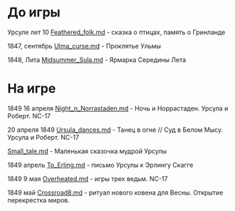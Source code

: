 # До игры
Урсуле лет 10 [Feathered_folk.md](https://github.com/vergona/Winterland-Ursula/blob/master/Feathered_folk.md) - сказка о птицах, память о Гринланде

1847, сентябрь [Ulma_curse.md](https://github.com/vergona/Winterland-Ursula/blob/master/Ulma_curse.md) - Проклятье Ульмы

1848, Лита [Midsummer_Sula.md](https://github.com/vergona/Winterland-Ursula/blob/master/Midsummer_Sula.md) - Ярмарка Середины Лета


# На игре
1849 16 апреля [Night_n_Norrastaden.md](https://github.com/vergona/Winterland-Ursula/blob/master/Night_n_Norrastaden.md) - Ночь и Норрастаден. Урсула и Роберт. NC-17

20 апреля 1849 [Ursula_dances.md](https://github.com/vergona/Winterland-Ursula/blob/master/Ursula_dances.md) - Танец в огне // Суд в Белом Мысу. Урсула и Роберт. NC-17

[Small_tale.md](https://github.com/vergona/Winterland-Ursula/blob/master/Small_tale.md) -  Маленькая сказочка мудрой Урсулы

1849 апрель [To_Erling.md](https://github.com/vergona/Winterland-Ursula/blob/master/To_Erling.md) - письмо Урсулы к Эрлингу Скагге

1849 9 мая [Overheated.md](https://github.com/vergona/Winterland-Ursula/blob/master/Overheated.md) - игры трех ведьм. NC-17

1849 май [Crossroad8.md](https://github.com/vergona/Winterland-Ursula/blob/master/Crossroad8.md) - ритуал нового ковена для Весны. Открытие перекрестка миров.
